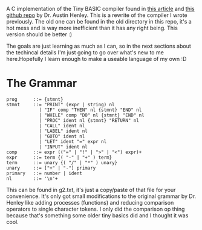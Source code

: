A C implementation of the Tiny BASIC compiler found in [this article](http://web.eecs.utk.edu/~azh/blog/teenytinycompiler1.html) and [this github repo](https://github.com/AZHenley/teenytinycompiler) by Dr. Austin Henley. This is a rewrite of the compiler I wrote previously. The old one can be found in the old directory in this repo, it's a hot mess and is way more inefficient than it has any right being. This version should be better :)

The goals are just learning as much as I can, so in the next sections about the techincal details I'm just going to go over what's new to me here.Hopefully I learn enough to make a useable language of my own :D

# The Grammar
```
prog      ::= {stmnt}
stmnt     ::= "PRINT" (expr | string) nl
            | "IF" comp "THEN" nl {stmnt} "END" nl
            | "WHILE" comp "DO" nl {stmnt} "END" nl
            | "PROC" ident nl {stmnt} "RETURN" nl
            | "CALL" ident nl
            | "LABEL" ident nl
            | "GOTO" ident nl
            | "LET" ident "=" expr nl
            | "INPUT" ident nl
comp      ::= expr (("=" | "!" | ">" | "<") expr)+
expr      ::= term {( "-" | "+" ) term}
term      ::= unary {( "/" | "*" ) unary}
unary     ::= ["+" | "-"] primary
primary   ::= number | ident
nl        ::= '\n'+
```
This can be found in g2.txt, it's just a copy/paste of that file for your convenience. It's only got small modifications to the original grammar by Dr. Henley like adding processes (functions) and reducing comparison operators to single character tokens. I only did the comparison op thing because that's something some older tiny basics did and I thought it was cool.

